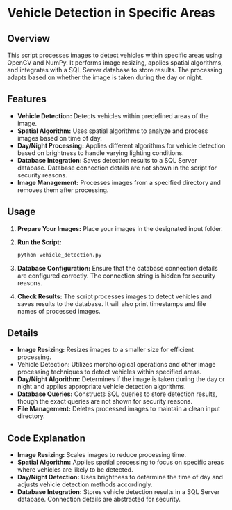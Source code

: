 # Vehicle Detection in Specific Areas

## Overview
This script processes images to detect vehicles within specific areas using OpenCV and NumPy. It performs image resizing, applies spatial algorithms, and integrates with a SQL Server database to store results. The processing adapts based on whether the image is taken during the day or night.

## Features
- **Vehicle Detection:** Detects vehicles within predefined areas of the image.
- **Spatial Algorithm:** Uses spatial algorithms to analyze and process images based on time of day.
- **Day/Night Processing:** Applies different algorithms for vehicle detection based on brightness to handle varying lighting conditions.
- **Database Integration:** Saves detection results to a SQL Server database. Database connection details are not shown in the script for security reasons.
- **Image Management:** Processes images from a specified directory and removes them after processing.

## Usage
1. **Prepare Your Images:** Place your images in the designated input folder.

2. **Run the Script:**
    ```bash
    python vehicle_detection.py
    ```

3. **Database Configuration:** Ensure that the database connection details are configured correctly. The connection string is hidden for security reasons.

4. **Check Results:** The script processes images to detect vehicles and saves results to the database. It will also print timestamps and file names of processed images.

## Details
- **Image Resizing:** Resizes images to a smaller size for efficient processing.
- Vehicle Detection: Utilizes morphological operations and other image processing techniques to detect vehicles within specified areas.
- **Day/Night Algorithm:** Determines if the image is taken during the day or night and applies appropriate vehicle detection algorithms.
- **Database Queries:** Constructs SQL queries to store detection results, though the exact queries are not shown for security reasons.
- **File Management:** Deletes processed images to maintain a clean input directory.

## Code Explanation
- **Image Resizing:** Scales images to reduce processing time.
- **Spatial Algorithm:** Applies spatial processing to focus on specific areas where vehicles are likely to be detected.
- **Day/Night Detection:** Uses brightness to determine the time of day and adjusts vehicle detection methods accordingly.
- **Database Integration:** Stores vehicle detection results in a SQL Server database. Connection details are abstracted for security.
